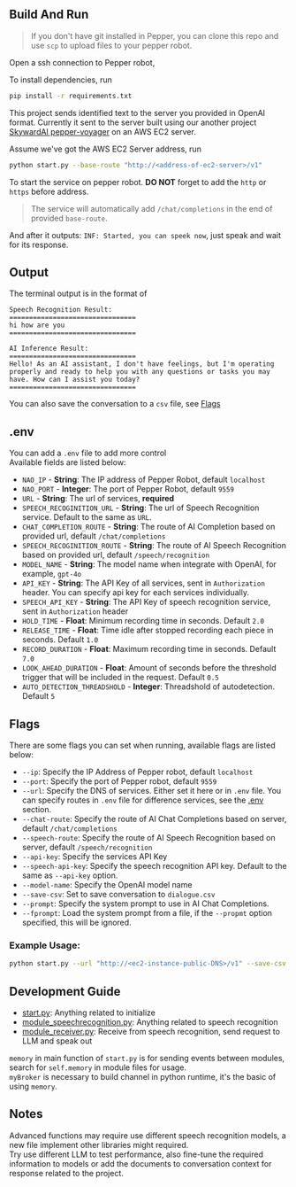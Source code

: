 ## Build And Run
> If you don't have git installed in Pepper, you can clone this repo and use `scp` to upload files to your pepper robot.

Open a ssh connection to Pepper robot,  
  
To install dependencies, run
```sh
pip install -r requirements.txt
```
This project sends identified text to the server you provided in OpenAI format. Currently it sent to the server built using our another project [SkywardAI pepper-voyager](https://github.com/SkywardAI/pepper-voyager) on an AWS EC2 server. 
  
Assume we've got the AWS EC2 Server address, run
```sh
python start.py --base-route "http://<address-of-ec2-server>/v1"
```
To start the service on pepper robot. **DO NOT** forget to add the `http` or `https` before address.  
> The service will automatically add `/chat/completions` in the end of provided `base-route`.

And after it outputs: `INF: Started, you can speek now`, just speak and wait for its response.  
## Output
The terminal output is in the format of 
```
Speech Recognition Result:
================================
hi how are you
================================

AI Inference Result:
================================
Hello! As an AI assistant, I don't have feelings, but I'm operating properly and ready to help you with any questions or tasks you may have. How can I assist you today?
================================

```
You can also save the conversation to a `csv` file, see [Flags](#flags)
## .env
You can add a `.env` file to add more control  
Available fields are listed below:
* `NAO_IP` - **String**: The IP address of Pepper Robot, default `localhost`
* `NAO_PORT` - **Integer**: The port of Pepper Robot, default `9559`
* `URL` - **String**: The url of services, **required**
* `SPEECH_RECOGINITION_URL` - **String**: The url of Speech Recognition service. Default to the same as `URL`.
* `CHAT_COMPLETION_ROUTE` - **String**: The route of AI Completion based on provided url, default `/chat/completions`
* `SPEECH_RECOGINITION_ROUTE` - **String**: The route of AI Speech Recognition based on provided url, default `/speech/recognition`
* `MODEL_NAME` - **String**: The model name when integrate with OpenAI, for example, `gpt-4o`
* `API_KEY` - **String**: The API Key of all services, sent in `Authorization` header. You can specify api key for each services individually.
* `SPEECH_API_KEY` - **String**: The API Key of speech recognition service, sent in `Authorization` header
* `HOLD_TIME` - **Float**: Minimum recording time in seconds. Default `2.0`
* `RELEASE_TIME` - **Float**: Time idle after stopped recording each piece in seconds. Default `1.0`
* `RECORD_DURATION` - **Float**: Maximum recording time in seconds. Default `7.0` 
* `LOOK_AHEAD_DURATION` - **Float**: Amount of seconds before the threshold trigger that will be included in the request. Default `0.5`
* `AUTO_DETECTION_THREADSHOLD` - **Integer**: Threadshold of autodetection. Default `5`
## Flags
There are some flags you can set when running, available flags are listed below:
* `--ip`: Specify the IP Address of Pepper robot, default `localhost`
* `--port`: Specify the port of Pepper robot, default `9559`
* `--url`: Specify the DNS of services. Either set it here or in `.env` file. You can specify routes in `.env` file for difference services, see the [.env](#env) section.
* `--chat-route`: Specify the route of AI Chat Completions based on server, default `/chat/completions`
* `--speech-route`: Specify the route of AI Speech Recognition based on server, default `/speech/recognition`
* `--api-key`: Specify the services API Key
* `--speech-api-key`: Specify the speech recognition API key. Default to the same as `--api-key` option.
* `--model-name`: Specify the OpenAI model name
* `--save-csv`: Set to save conversation to `dialogue.csv`
* `--prompt`: Specify the system prompt to use in AI Chat Completions.
* `--fprompt`: Load the system prompt from a file, if the `--propmt` option specified, this will be ignored.
### Example Usage:
```sh
python start.py --url "http://<ec2-instance-public-DNS>/v1" --save-csv
```
## Development Guide
* [start.py](./start.py): Anything related to initialize
* [module_speechrecognition.py](./module_speechrecognition.py): Anything related to speech recognition
* [module_receiver.py](./module_receiver.py): Receive from speech recognition, send request to LLM and speak out

`memory` in main function of `start.py` is for sending events between modules, search for `self.memory` in module files for usage.  
`myBroker` is necessary to build channel in python runtime, it's the basic of using `memory`.
## Notes
Advanced functions may require use different speech recognition models, a new file implement other libraries might required.  
Try use different LLM to test performance, also fine-tune the required information to models or add the documents to conversation context for response related to the project.